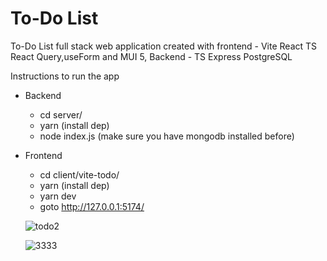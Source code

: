 # To-Do List 
To-Do List full stack web application created with 
frontend - Vite React TS React Query,useForm and MUI 5, 
Backend - TS Express PostgreSQL

Instructions to run the app
* Backend
  * cd server/
  * yarn (install dep)
  * node index.js (make sure you have mongodb installed before)
 
* Frontend
  * cd client/vite-todo/
  * yarn (install dep)
  * yarn dev
  * goto http://127.0.0.1:5174/
  
  ![todo2](https://user-images.githubusercontent.com/56003294/200617396-ff735597-6786-4d16-b0fa-45d26f07b0a3.jpg)
  
  ![3333](https://user-images.githubusercontent.com/56003294/200617962-f960f642-d4ab-49c3-a669-65051020f75b.jpg)


  
  
